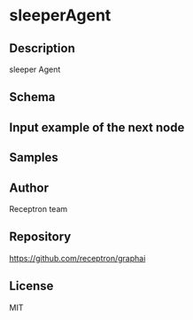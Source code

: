 # sleeperAgent

## Description

sleeper Agent

## Schema



## Input example of the next node



## Samples



## Author

Receptron team

## Repository

https://github.com/receptron/graphai

## License

MIT

